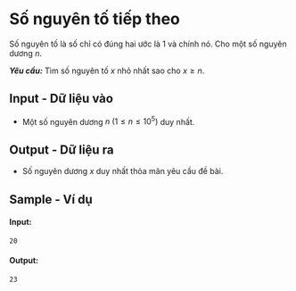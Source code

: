 
# Số nguyên tố tiếp theo

Số nguyên tố là số chỉ có đúng hai ước là $1$ và chính nó. Cho một số nguyên dương $n$.

***Yêu cầu:*** Tìm số nguyên tố $x$ nhỏ nhất sao cho $x \ge n$.

## Input - Dữ liệu vào

- Một số nguyên dương $n \; (1 \le n \le 10^5)$ duy nhất.

## Output - Dữ liệu ra

- Số nguyên dương $x$ duy nhất thỏa mãn yêu cầu đề bài.

## Sample - Ví dụ

#### Input:

```
20
```

#### Output:

```
23
```
